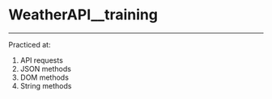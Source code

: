 # WeatherAPI__training
---

Practiced at:
1. API requests
2. JSON methods
3. DOM methods
4. String methods
